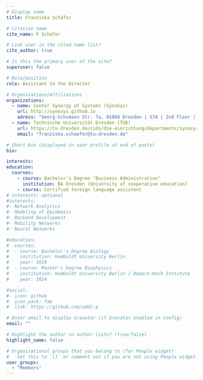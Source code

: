 ```yaml
---
# Display name
title: Franziska Schäfer

# Citation name
cite_name: F Schäfer

# Link user in the cited name list?
cite_author: true

# Is this the primary user of the site?
superuser: false

# Role/position
role: Assistant to the Director

# Organizations/Affiliations
organizations:
  - name: Center Synergy of Systems (SynoSys)
    url: http://synosys.github.io
    adress: "Georg-Schumann Str. 7a, 01069 Dresden | S7A | 2nd Floor | Room: 205"
  - name: Technische Universität Dresden (TUD)
    url: https://tu-dresden.de/cids/die-einrichtung/departments/synosys
    email: "franziska.schaefer@tu-dresden.de"

# Short bio (displayed in user profile at end of posts)
bio:

interests:
education:
  courses:
    - course: Bachelor's Degree "Business Administration"
      institution: BA Dresden (University of cooperative education)
    - course: Certified foreign language assistent
# interests: optional
#interests:
#- Network Analytics
#- Modeling of Epidemics
#- Backend Development
#- Mobility Networks
#- Neural Networks

#education:
#  courses:
#  - course: Bachelor's Degree Biology
#    institution: Humboldt University Berlin
#    year: 2019
#  - course: Master's Degree Biophysics
#    institution: Humboldt University Berlin / Robert-Koch Institute
#    year: 2024

#social:
#- icon: github
#  icon_pack: fab
#  link: https://github.com/addi-p

# Enter email to display Gravatar (if Gravatar enabled in Config)
email: ""

# Highlight the author in author lists? (true/false)
highlight_name: false

# Organizational groups that you belong to (for People widget)
#   Set this to `[]` or comment out if you are not using People widget.
user_groups:
  - "Members"
---
```

